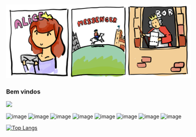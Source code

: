 <img src="https://github.com/opallace/opallace/blob/main/alice_and_bob.png" width="100%" height="200px">

### Bem vindos
![](https://komarev.com/ghpvc/?username=opallace)


![image]({https://img.shields.io/badge/C-00599C?style=for-the-badge&logo=c&logoColor=white})
![image]({https://img.shields.io/badge/C%2B%2B-00599C?style=for-the-badge&logo=c%2B%2B&logoColor=white})
![image]({https://img.shields.io/badge/CSS3-1572B6?style=for-the-badge&logo=css3&logoColor=white})
![image]({https://img.shields.io/badge/Haskell-5D4F85?style=for-the-badge&logo=haskell&logoColor=white})
![image]({https://img.shields.io/badge/HTML5-E34F26?style=for-the-badge&logo=html5&logoColor=white})
![image]({https://img.shields.io/badge/PHP-777BB4?style=for-the-badge&logo=php&logoColor=white})
![image]({https://img.shields.io/badge/MySQL-005C84?style=for-the-badge&logo=mysql&logoColor=white})
![image]({https://img.shields.io/badge/Neo4j-018bff?style=for-the-badge&logo=neo4j&logoColor=white})




[![Top Langs](https://github-readme-stats.vercel.app/api/top-langs/?username=opallace&layout=compact)](https://github.com/anuraghazra/github-readme-stats)

